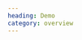 ```yaml
--- 
heading: Demo
category: overview
---
```


<div class="demo demo-rocket" style="margin-top:40px; height:270px;">
    <script>
        // Hide section heading
        document.getElementById('demo').parentNode.style.display = 'none';
        
        // Load, on DOM ready
        if ('addEventListener' in document){
            document.addEventListener('DOMContentLoaded', function(){
                var script = document.createElement('script');
                document.body.appendChild(script);
                script.src = '/assets/rocket/rocket.js';
            }, false);
        }
    </script>
</div>
